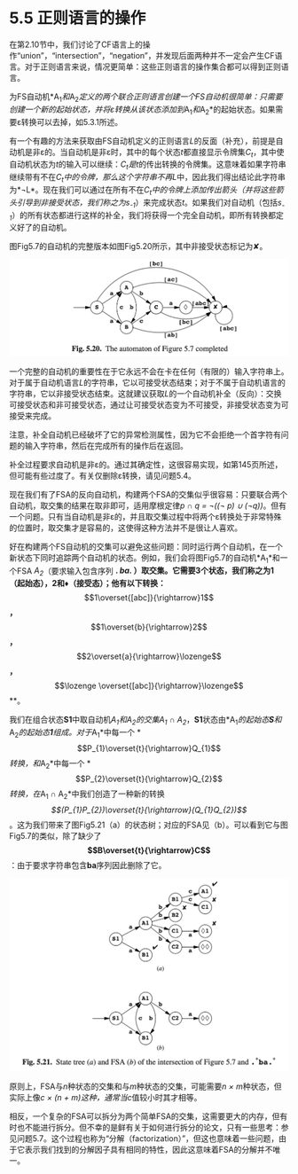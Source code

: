 # 5.5 正则语言的操作

在第2.10节中，我们讨论了CF语言上的操作“union”，“intersection”，“negation”，并发现后面两种并不一定会产生CF语言。对于正则语言来说，情况更简单：这些正则语言的操作集合都可以得到正则语言。

为FS自动机*A<sub>1</sub>*和*A<sub>2</sub>*定义的两个联合正则语言创建一个FS自动机很简单：只需要创建一个新的起始状态，并将ε转换从该状态添加到*A<sub>1</sub>*和*A<sub>2</sub>*的起始状态。如果需要ε转换可以去掉，如5.3.1所述。

有一个有趣的方法来获取由FS自动机定义的正则语言*L*的反面（补充），前提是自动机是非ε的。当自动机是非ε时，其中的每个状态*t*都直接显示令牌集*C<sub>t</sub>*，其中使自动机状态为*t*的输入可以继续：*C<sub>t</sub>*是*t*的传出转换的令牌集。这意味着如果字符串继续带有不在*C<sub>t</sub>*中的令牌，那么这个字符串不再*L*中，因此我们得出结论此字符串为*¬L*。现在我们可以通过在所有不在*C<sub>t</sub>*中的令牌上添加传出箭头（并将这些箭头引导到非接受状态，我们称之为*s<sub>-1</sub>*）来完成状态*t*。如果我们对自动机（包括*s<sub>-1</sub>*）的所有状态都进行这样的补全，我们将获得一个完全自动机，即所有转换都定义好了的自动机。

图Fig5.7的自动机的完整版本如图Fig5.20所示，其中非接受状态标记为✘。

![图1](../../img/5.5_1-Fig.5.20.png)

一个完整的自动机的重要性在于它永远不会在卡在任何（有限的）输入字符串上。对于属于自动机语言*L*的字符串，它以可接受状态结束；对于不属于自动机语言的字符串，它以非接受状态结束。这就建议获取*L*的一个自动机补全（反向）：交换可接受状态和非可接受状态，通过让可接受状态变为不可接受，非接受状态变为可接受来完成。

注意，补全自动机已经破坏了它的异常检测属性，因为它不会拒绝一个首字符有问题的输入字符串，然后在完成所有的操作后在返回。

补全过程要求自动机是非ε的。通过其确定性，这很容易实现，如第145页所述，但可能有些过度了。有关仅删除ε转换，请见问题5.4。

现在我们有了FSA的反向自动机，构建两个FSA的交集似乎很容易：只要联合两个自动机，取交集的结果在取非即可，适用摩根定律*p ∩ q = ¬((¬ p) ∪ (¬q))*。但有一个问题。只有当自动机是非ε的，并且取交集过程中将两个ε转换处于非常特殊的位置时，取交集才是容易的，这使得这种方法并不是很让人喜欢。

好在构建两个FS自动机的交集可以避免这些问题：同时运行两个自动机，在一个新状态下同时追踪两个自动机的状态。例如，我们会将图Fig5.7的自动机*A<sub>1</sub>*和一个FSA *A<sub>2</sub>*（要求输入包含序列 **.<sup> *</sup>ba.<sup> *</sup>** ）取交集。它需要3个状态，我们称之为1（起始态），2和♦（接受态）；他有以下转换：**$$1\overset{[abc]}{\rightarrow}1$$**，**$$1\overset{b}{\rightarrow}2$$**，**$$2\overset{a}{\rightarrow}\lozenge$$**，**$$\lozenge \overset{[abc]}{\rightarrow}\lozenge$$**。

我们在组合状态**S1**中取自动机*A<sub>1</sub>*和*A<sub>2</sub>*的交集*A<sub>1</sub> ∩ A<sub>2</sub>*，**S1**状态由*A<sub>1</sub>*的起始态**S**和*A<sub>2</sub>*的起始态**1**组成。对于*A<sub>1</sub>*中每一个 *$$P_{1}\overset{t}{\rightarrow}Q_{1}$$*转换，和*A<sub>2</sub>*中每一个 *$$P_{2}\overset{t}{\rightarrow}Q_{2}$$*转换，在*A<sub>1</sub> ∩ A<sub>2</sub>*中我们创造了一种新的转换 *$$(P_{1}P_{2})\overset{t}{\rightarrow}(Q_{1}Q_{2})$$* 。这为我们带来了图Fig5.21（a）的状态树；对应的FSA见（b）。可以看到它与图Fig5.7的类似，除了缺少了 **$$B\overset{t}{\rightarrow}C$$**：由于要求字符串包含**ba**序列因此删除了它。

![图2](../../img/5.5_2-Fig.5.21.png)

原则上，FSA与*n*种状态的交集和与*m*种状态的交集，可能需要*n × m*种状态，但实际上像*c × (n + m)*这种，通常当*c*值较小时其才相等。

相反，一个复杂的FSA可以拆分为两个简单FSA的交集，这需要更大的内存，但有时也不能进行拆分。但不幸的是鲜有关于如何进行拆分的论文，只有一些思考：参见问题5.7。这个过程也称为“分解（factorization）”，但这也意味着一些问题，由于它表示我们找到的分解因子具有相同的特性，因此这意味着FSA的分解并不唯一。